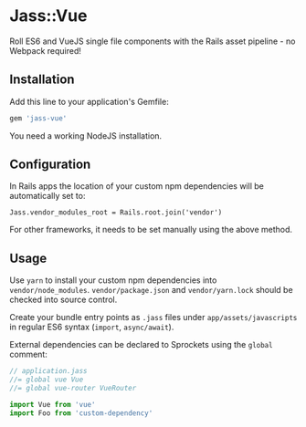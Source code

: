 # Jass::Vue

Roll ES6 and VueJS single file components with the Rails asset pipeline - no Webpack required!

## Installation

Add this line to your application's Gemfile:

```ruby
gem 'jass-vue'
```

You need a working NodeJS installation.

## Configuration

In Rails apps the location of your custom npm dependencies will be automatically
set to:

```
Jass.vendor_modules_root = Rails.root.join('vendor')
```

For other frameworks, it needs to be set manually using the above method.

## Usage

Use `yarn` to install your custom npm dependencies into `vendor/node_modules`.
`vendor/package.json` and `vendor/yarn.lock` should be checked into source control.

Create your bundle entry points as `.jass` files under `app/assets/javascripts` in regular
ES6 syntax (`import`, `async/await`).

External dependencies can be declared to Sprockets using the `global` comment:

```js
// application.jass
//= global vue Vue
//= global vue-router VueRouter

import Vue from 'vue'
import Foo from 'custom-dependency'
```

